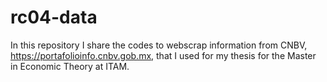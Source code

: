 # rc04-data

In this repository I share the codes to webscrap information from CNBV, <https://portafolioinfo.cnbv.gob.mx>, that I used for my thesis for the Master in Economic Theory at ITAM.
